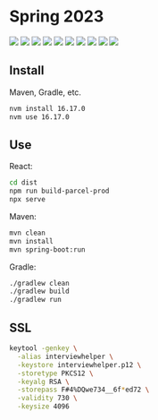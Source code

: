 # Spring 2023

[![](https://img.shields.io/badge/React-18.2.0-orange.svg)](https://reactjs.org) [![](https://img.shields.io/badge/parcel-2.7.0-royalblue.svg)](https://parceljs.org/) [![](https://img.shields.io/badge/sqlitebroswer-3.12.2-white.svg)](https://sqlitebrowser.org/) [![](https://img.shields.io/badge/Java-1.18-yellowgreen.svg)](https://www.oracle.com/java/technologies/downloads/#java18)
[![](https://img.shields.io/badge/Spring%20Boot-2.7.5-green.svg)](https://spring.io/projects/spring-boot)
[![](https://img.shields.io/badge/Gradle-7.5.1-darkslategray.svg)](https://gradle.org/)
[![](https://img.shields.io/badge/Maven-3.8.6-white.svg)](https://maven.apache.org/download.cgi)
[![](https://img.shields.io/badge/Redis-5.7.40-red.svg)](https://redis.io/)
[![](https://img.shields.io/badge/MongoDb-4.2-023430.svg)](https://www.mongodb.com/)
[![](https://img.shields.io/badge/rabbitmq-3.11.3-green.svg)](https://www.rabbitmq.com/tutorials/tutorial-one-spring-amqp.html)

## Install

Maven, Gradle, etc.

```BASH
nvm install 16.17.0
nvm use 16.17.0
```

## Use

React:

```BASH
cd dist
npm run build-parcel-prod
npx serve
```

Maven:

```BASH
mvn clean
mvn install
mvn spring-boot:run
```

Gradle:

```BASH
./gradlew clean
./gradlew build
./gradlew run
```

## SSL

```BASH
keytool -genkey \
  -alias interviewhelper \
  -keystore interviewhelper.p12 \
  -storetype PKCS12 \
  -keyalg RSA \
  -storepass F#4%DQwe734__6f*ed72 \
  -validity 730 \
  -keysize 4096
```
